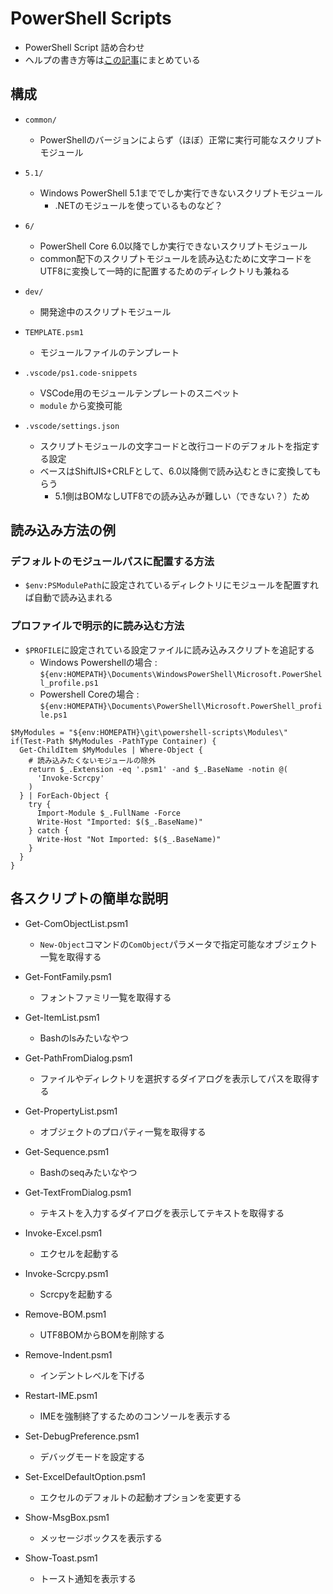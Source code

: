 # PowerShell Scripts

- PowerShell Script 詰め合わせ
- ヘルプの書き方等は[この記事](https://qiita.com/www-tacos/items/200e88dec661400c2bb9)にまとめている


## 構成

- `common/`
  - PowerShellのバージョンによらず（ほぼ）正常に実行可能なスクリプトモジュール

- `5.1/`
  - Windows PowerShell 5.1まででしか実行できないスクリプトモジュール
    - .NETのモジュールを使っているものなど？

- `6/`
  - PowerShell Core 6.0以降でしか実行できないスクリプトモジュール
  - common配下のスクリプトモジュールを読み込むために文字コードをUTF8に変換して一時的に配置するためのディレクトリも兼ねる

- `dev/`
  - 開発途中のスクリプトモジュール

- `TEMPLATE.psm1`
  - モジュールファイルのテンプレート

- `.vscode/ps1.code-snippets`
  - VSCode用のモジュールテンプレートのスニペット
  - `module` から変換可能

- `.vscode/settings.json`
  - スクリプトモジュールの文字コードと改行コードのデフォルトを指定する設定
  - ベースはShiftJIS+CRLFとして、6.0以降側で読み込むときに変換してもらう
    - 5.1側はBOMなしUTF8での読み込みが難しい（できない？）ため



## 読み込み方法の例

### デフォルトのモジュールパスに配置する方法
- `$env:PSModulePath`に設定されているディレクトリにモジュールを配置すれば自動で読み込まれる


### プロファイルで明示的に読み込む方法
- `$PROFILE`に設定されている設定ファイルに読み込みスクリプトを追記する
  - Windows Powershellの場合 : `${env:HOMEPATH}\Documents\WindowsPowerShell\Microsoft.PowerShell_profile.ps1`
  - Powershell Coreの場合 : `${env:HOMEPATH}\Documents\PowerShell\Microsoft.PowerShell_profile.ps1`

```powershell:一括読み込み例
$MyModules = "${env:HOMEPATH}\git\powershell-scripts\Modules\"
if(Test-Path $MyModules -PathType Container) {
  Get-ChildItem $MyModules | Where-Object {
    # 読み込みたくないモジュールの除外
    return $_.Extension -eq '.psm1' -and $_.BaseName -notin @(
      'Invoke-Scrcpy'
    )
  } | ForEach-Object {
    try {
      Import-Module $_.FullName -Force
      Write-Host "Imported: $($_.BaseName)"
    } catch {
      Write-Host "Not Imported: $($_.BaseName)"
    }
  }
}
```


## 各スクリプトの簡単な説明

- Get-ComObjectList.psm1
  - `New-Object`コマンドの`ComObject`パラメータで指定可能なオブジェクト一覧を取得する

- Get-FontFamily.psm1
  - フォントファミリ一覧を取得する

- Get-ItemList.psm1
  - Bashのlsみたいなやつ

- Get-PathFromDialog.psm1
  - ファイルやディレクトリを選択するダイアログを表示してパスを取得する

- Get-PropertyList.psm1
  - オブジェクトのプロパティ一覧を取得する

- Get-Sequence.psm1
  - Bashのseqみたいなやつ

- Get-TextFromDialog.psm1
  - テキストを入力するダイアログを表示してテキストを取得する

- Invoke-Excel.psm1
  - エクセルを起動する

- Invoke-Scrcpy.psm1
  - Scrcpyを起動する

- Remove-BOM.psm1
  - UTF8BOMからBOMを削除する

- Remove-Indent.psm1
  - インデントレベルを下げる

- Restart-IME.psm1
  - IMEを強制終了するためのコンソールを表示する

- Set-DebugPreference.psm1
  - デバッグモードを設定する

- Set-ExcelDefaultOption.psm1
  - エクセルのデフォルトの起動オプションを変更する

- Show-MsgBox.psm1
  - メッセージボックスを表示する

- Show-Toast.psm1
  - トースト通知を表示する

